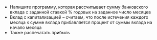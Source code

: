  - Напишите программу, которая рассчитывает сумму
банковского вклада с заданной ставкой % годовых
на заданное число месяцев
 - Вклад с капитализацией – считаем, что после
истечения каждого месяца к сумме вклада
прибавляется процент от суммы вклада на начало
месяца
 - Также распечатать прибыль